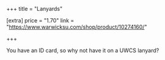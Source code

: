 +++
title = "Lanyards"

[extra]
price = "1.70"
link = "https://www.warwicksu.com/shop/product/10274160/"

+++

You have an ID card, so why not have it on a UWCS lanyard?